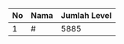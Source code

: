 | No | Nama            | Jumlah Level |
|----|-----------------|--------------|
| 1  | #    |    5885        |
